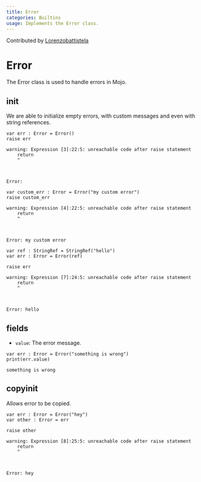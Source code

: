 ```yaml
---
title: Error
categories: Builtins
usage: Implements the Error class.
---
```


Contributed by [Lorenzobattistela](https://github.com/Lorenzobattistela)

# Error

The Error class is used to handle errors in Mojo.

## init

We are able to initialize empty errors, with custom messages and even with string references.



```mojo
var err : Error = Error()
raise err
```

    warning: Expression [3]:22:5: unreachable code after raise statement
        return
        ^
    


    Error: 



```mojo
var custom_err : Error = Error("my custom error")
raise custom_err
```

    warning: Expression [4]:22:5: unreachable code after raise statement
        return
        ^
    


    Error: my custom error



```mojo
var ref : StringRef = StringRef("hello")
var err : Error = Error(ref)

raise err
```

    warning: Expression [7]:24:5: unreachable code after raise statement
        return
        ^
    


    Error: hello


## fields

- `value`: The error message.


```mojo
var err : Error = Error("something is wrong")
print(err.value)
```

    something is wrong


## copyinit

Allows error to be copied.


```mojo
var err : Error = Error("hey")
var other : Error = err

raise other
```

    warning: Expression [8]:25:5: unreachable code after raise statement
        return
        ^
    


    Error: hey

